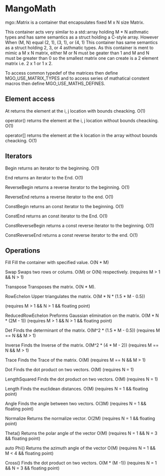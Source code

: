# MangoMath
mgo::Matrix is a container that encapsulates fixed M x N size Matrix.

This container acts very similar to a std::array holding M * N asthmatic types and has same semantics as a struct holding a C-style array. However When (M, N) equal (2, 1), (3, 1), or (4, 1) This container has same semantics as a struct holding 2, 3, or 4 asthmatic types. As this container is ment to mimic a M x N matrix, either M or N must be geater than 1 and M and N must be greater than 0 so the smallest matrix one can create is a 2 element matrix i.e. 2 x 1 or 1 x 2.

To access common typedef of the matrices then define MGO_USE_MATRIX_TYPES and to access series of mathatical constent macros then define MGO_USE_MATHS_DEFINES. 

Element access
--------------

  At                            returns the element at the i, j location with bounds cheacking. O(1)

  operator()                    returns the element at the i, j location without bounds cheacking. O(1)

  operator[]                    returns the element at the k location in the array without bounds cheacking. O(1)


Iterators
---------

  Begin                         returns an iterator to the beginning. O(1)
  
  End                           returns an iterator to the End. O(1)
  
  ReverseBegin                  returns a reverse iterator to the beginning. O(1)
  
  ReverseEnd                    returns a reverse iterator to the end. O(1)
  
  ConstBegin                    returns an const iterator to the beginning. O(1)
  
  ConstEnd                      returns an const iterator to the End. O(1)
  
  ConstReverseBegin             returns a const reverse iterator to the beginning. O(1)
  
  ConstReverseEnd               returns a const reverse iterator to the end. O(1)
  
  
Operations
----------

  Fill                          Fill the container with specified value. O(N * M)
  
  Swap                          Swaps two rows or colums. O(M) or O(N) respectively.
  (requires M > 1 && N > 1)
  
  Transpose                     Transposes the matrix. O(N * M). 
  
  RowEchelon                    Upper triangulates the matrix. O(M * N * (1.5 * M - 0.5))
  
  (requires M > 1 && N > 1 && floating point)
  
  ReducedRowEchelon             Preforms Gaussian elimination on the matrix. O(M * N * (2M - 1))
  (requires M > 1 && N > 1 && floating point)

  Det                           Finds the determinant of the matrix. O(M^2 * (1.5 * M - 0.5))
  (requires M == N && M > 1)

  Inverse                       Finds the Inverse of the matrix. O(M^2 * (4 * M - 2))
  (requires M == N && M > 1)

  Trace                         Finds the Trace of the matrix. O(M)
  (requires M == N && M > 1)
  
  Dot                           Finds the dot product on two vectors. O(M)
  (requires N = 1)
  
  LengthSquared                 Finds the dot product on two vectors. O(M)
  (requires N = 1)
  
  Length                        Finds the euclidean distances. O(M)
  (requires N = 1 && floating point)
  
  Angle                         Finds the angle between two vectors. O(3M)
  (requires N = 1 && floating point)
  
  Normalize                     Returns the normalize vector. O(2M)
  (requires N = 1 && floating point)

  Theta()                       Returns the polar angle of the vector O(M)
  (requires N = 1 && N = 3 && floating point)
    
  auto Phi()                    Returns the azimuth angle of the vector O(M)
  (requires N = 1 && M < 4 && floating point)

  Cross()                       Finds the dot product on two vectors. O(M * (M -1))
  (requires N = 1 && N = 3 && floating point)

  



